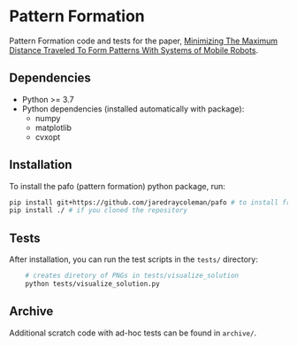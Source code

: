 # Pattern Formation
Pattern Formation code and tests for the paper, 
[Minimizing The Maximum Distance Traveled To Form Patterns With Systems of Mobile Robots](https://www.cccg.ca/proceedings/2020/proceedings.pdf#page=83).


## Dependencies
- Python >= 3.7 
- Python dependencies (installed automatically with package):
  - numpy
  - matplotlib
  - cvxopt

## Installation
To install the pafo (pattern formation) python package, run:
```bash
pip install git+https://github.com/jaredraycoleman/pafo # to install from git 
pip install ./ # if you cloned the repository
```

## Tests
After installation, you can run the test scripts in the ```tests/``` directory:
```bash
    # creates diretory of PNGs in tests/visualize_solution
    python tests/visualize_solution.py 
```

## Archive
Additional scratch code with ad-hoc tests can be found in ```archive/```.
